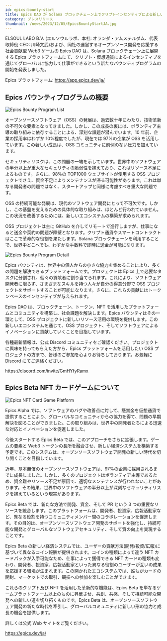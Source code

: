 ```yaml
---
id: epics-bounty-start
title: Epics DAO が Solana ブロックチェーン上でクリプトインセンティブによる新しいバウンティプログラムを発表
category: プレスリリース
thumbnail: /news/2023/12/05/EpicsBountyStartJA.jpg
---
```


ELSOUL LABO B.V. (エルソウルラボ、本社: オランダ・アムステルダム、代表取締役
CEO: 川崎文武)および、同社の運営するオープンソース開発を応援する社会貢献型 Web3
ゲームの Epics DAO は、Solana ブロックチェーン上に展開する Epics
プラットフォームにて、クリプト・仮想通貨によるインセンティブを通じてグローバルに協力して仕事ができるという新たなバウンティプログラムの開始を発表しました。

Epics プラットフォーム: https://app.epics.dev/ja/

## Epics バウンティプログラムの概要

![Epics Bounty Program List](/news/2023/12/05/BountyListJA.jpg)

オープンソースソフトウェア（OSS）の発展は、過去数十年にわたり、技術革新の不可欠な要素となってきました。しかし、この成長の裏には、ボランティア主導の取り組みに依存することによる、深刻な課題が潜んでいます。10
年前、企業の採用率はわずか 10%程度でしたが、現在では 97%の企業が OSS
を活用しています。この著しい成長は、OSS
コミュニティに前例のない圧力を加えています。

セキュリティリスクは、この問題の一端を示しています。世界中のソフトウェアの半分以上が重大なセキュリティの脆弱性を抱えており、これはリソース不足によるものです。さらに、98%の
TOP1000 ウェブサイトが使用する OSS
プロジェクトでさえ、資金不足によりメンテナンスが滞る可能性があります。これは単なる開発者の問題ではなく、スタートアップと同様に考慮すべき重大な問題です。

OSS
の持続可能な発展は、現代のソフトウェア開発にとって不可欠です。しかし、この基盤を支えるための具体的な取り組みは、ほとんど行われていません。この状況を改善するためには、新しいエコシステムの構築が求められます。

OSS プロジェクトは主に GitHub
を介してリモートで進行しますが、仕事になると送金や契約の問題が障壁となります。クリプト通貨やスマートコントラクトはここで革命的な役割を果たします。Solana
ブロックチェーンを利用することで、世界中どこへでも、わずかな手数料で即時に送金が可能になります。

![Epics Bounty Program Detail](/news/2023/12/05/BountyDetailJA.jpg)

Epics
バウンティは、世界中の個人からの小さな協力を集めることにより、多くの問題を解決できるプラットフォームです。プロジェクトは
Epics
上で必要なタスクに分割され、個々の貢献者に割り当てられます。これにより、ソフトウェア開発者に限らず、さまざまなスキルを持つ人々が自分の得意分野で
OSS
プロジェクトをサポートすることが可能になります。さらに、これらの貢献にはトークンベースのインセンティブが与えられます。

Epics DAO は、ブロックチェーン、トークン、NFT
を活用したプラットフォームとコミュニティを構築し、社会課題を解決します。Epics
バウンティはその一環として、OSS
プロジェクトに新しいリソース活用の環境を提供します。この新しいエコシステムを通じて、OSS
プロジェクト、そしてソフトウェアによるイノベーションに貢献していくことを目指しています。

各種最新情報は、公式 Discord
コミュニティをご確認ください。プロジェクトに興味を持ってもらえた方から、Epics
プラットフォームを活用したい OSS
プロジェクトの方まで、皆様のご参加を心よりお待ちしております。お気軽に Discord
にてご連絡ください。

https://discord.com/invite/GmHYfyRamx

## Epics Beta NFT カードゲームについて

![Epics NFT Card Game Platform](/news/2023/12/01/EpicsPlatformJA.png)

Epics Alpha
では、ソフトウェアのバグや改善点に対して、懸賞金を仮想通貨で提供することにより、グローバルなコミュニティからの協力を得て、問題の早期解決を図ることができました。この取り組みは、世界中の開発者たちによる迅速な対応とイノベーションを促進しました。

今後スタートする Epics Beta
では、このアプローチをさらに拡張します。ゲームの要素と Web3
トークンの長所を融合させ、新しい経済システムを構築する予定です。このシステムは、オープンソースソフトウェア開発の新しい時代を切り開くことを目指しています。

近年、基本無償のオープンソースソフトウェアは、97%の企業に採用されるまでに成長しました。しかし、多くのプロジェクトはボランティア主導であるため、資金難やリソース不足が原因で、適切なメンテナンスが行われないことがあります。その結果、世界中のソフトウェアの半分以上が深刻なセキュリティリスクを抱えているという現実があります。

Epics Beta では、新たな方法で開発、資金、そして PR という 3
つの重要なリソースを統合します。このプラットフォームは、開発者、投資家、広報活動家など、異なる役割を持つコミュニティメンバー間のコラボレーションを促進します。その目的は、オープンソースソフトウェア開発のサポートを強化し、持続可能な開発とグローバルなソフトウェアセキュリティ、そして質の向上を実現することです。

Epics Beta
の新しい経済システムでは、ユーザーの貢献方法(開発/投資/広報)に基づいて異なるコイン報酬が提供されます。コインの種類によって違う
NFT カードパックが入手可能なため、仕事によって獲得できる NFT
カードの種類も変わり、開発者、投資家、広報活動家といった異なる役割のユーザーが互いの成果を応援する環境が生まれます。この開かれたエコシステムでは、誰もがカードの開封、マーケットでの取引、競技への参加を楽しむことができます。

これらのクリプト及び NFT を活用した革新的な機能は、Epics Beta
を単なるゲームプラットフォーム以上のものに昇華させ、共創、共感、そして持続可能な開発への新しい道を切り拓くものです。Epics
Beta
は、オープンソースソフトウェア開発の新たな時代を牽引し、グローバルコミュニティに新しい形の協力と成長の機会を提供します。

詳しくは公式 Web サイトをご覧ください。

https://epics.dev/ja/
